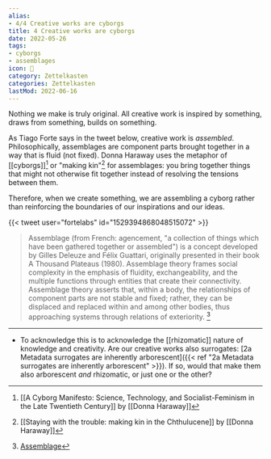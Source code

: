 ```yaml
---
alias:
- 4/4 Creative works are cyborgs
title: 4 Creative works are cyborgs
date: 2022-05-26
tags:
- cyborgs
- assemblages
icon: 🔖
category: Zettelkasten
categories: Zettelkasten
lastMod: 2022-06-16
---
```

Nothing we make is truly original. All creative work is inspired by something, draws from something, builds on something.

As Tiago Forte says in the tweet below, creative work is _assembled_. Philosophically, assemblages are component parts brought together in a way that is fluid (not fixed). Donna Haraway uses the metaphor of [[cyborgs]][^1] or "making kin"[^2] for assemblages: you bring together things that might not otherwise fit together instead of resolving the tensions between them.

[^1]: [[A Cyborg Manifesto: Science, Technology, and Socialist-Feminism in the Late Twentieth Century]] by [[Donna Haraway]]

[^2]: [[Staying with the trouble: making kin in the Chthulucene]] by [[Donna Haraway]]

Therefore, when we create something, we are assembling a cyborg rather than reinforcing the boundaries of our inspirations and our ideas.

{{< tweet user="fortelabs" id="1529394868048515072" >}}

> Assemblage (from French: agencement, "a collection of things which have been gathered together or assembled") is a concept developed by Gilles Deleuze and Félix Guattari, originally presented in their book A Thousand Plateaus (1980). Assemblage theory frames social complexity in the emphasis of fluidity, exchangeability, and the multiple functions through entities that create their connectivity. Assemblage theory asserts that, within a body, the relationships of component parts are not stable and fixed; rather, they can be displaced and replaced within and among other bodies, thus approaching systems through relations of exteriority. [^3]

[^3]: [Assemblage](https://en.wikipedia.org/wiki/Assemblage_(philosophy))

-----

- To acknowledge this is to acknowledge the [[rhizomatic]] nature of knowledge and creativity. Are our creative works also surrogates: [2a Metadata surrogates are inherently arborescent]({{< ref "2a Metadata surrogates are inherently arborescent" >}}). If so, would that make them also arborescent *and* rhizomatic, or just one or the other?
